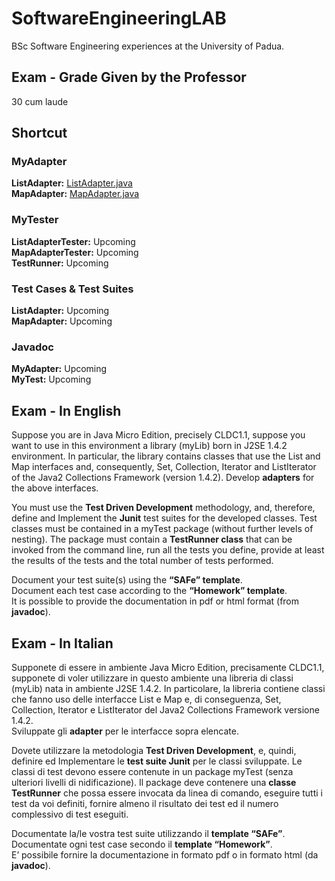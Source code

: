 # SoftwareEngineeringLAB
BSc Software Engineering experiences at the University of Padua.  

## Exam - Grade Given by the Professor
30 cum laude

## Shortcut

### MyAdapter  
**ListAdapter:** [ListAdapter.java](https://github.com/VittorioCardillo/SoftwareEngineeringLAB/blob/main/myAdapter/ListAdapter.java)  
**MapAdapter:** [MapAdapter.java](https://github.com/VittorioCardillo/SoftwareEngineeringLAB/blob/main/myAdapter/MapAdapter.java)

### MyTester  
**ListAdapterTester:** Upcoming  
**MapAdapterTester:** Upcoming  
**TestRunner:** Upcoming

### Test Cases & Test Suites  
**ListAdapter:** Upcoming  
**MapAdapter:** Upcoming

### Javadoc
**MyAdapter:** Upcoming  
**MyTest:** Upcoming


## Exam - In English
Suppose you are in Java Micro Edition, precisely CLDC1.1, suppose you want to use in this environment a library (myLib) born in J2SE 1.4.2 environment. In particular, the library contains classes that use the List and Map interfaces and, consequently, Set, Collection, Iterator and ListIterator of the Java2 Collections Framework (version 1.4.2).
Develop **adapters** for the above interfaces.

You must use the **Test Driven Development** methodology, and, therefore, define and Implement the **Junit** test suites for the developed classes. Test classes must be contained in a myTest package (without further levels of nesting). The package must contain a **TestRunner class** that can be invoked from the command line, run all the tests you define, provide at least the results of the tests and the total number of tests performed.

Document your test suite(s) using the **“SAFe” template**.  
Document each test case according to the **“Homework” template**.  
It is possible to provide the documentation in pdf or html format (from **javadoc**).

## Exam - In Italian
Supponete di essere in ambiente Java Micro Edition, precisamente CLDC1.1, supponete di voler utilizzare in questo ambiente una libreria di classi (myLib) nata in ambiente J2SE 1.4.2.
In particolare, la libreria contiene classi che fanno uso delle interfacce List e Map e, di conseguenza, Set, Collection, Iterator e ListIterator del Java2 Collections Framework versione 1.4.2.  
Sviluppate gli **adapter** per le interfacce sopra elencate. 

Dovete utilizzare la metodologia **Test Driven Development**, e, quindi, definire ed Implementare le **test suite Junit** per le classi sviluppate. Le classi di test devono essere contenute in un package myTest (senza ulteriori livelli di nidificazione). Il package deve contenere una **classe TestRunner** che possa essere invocata da linea di comando, eseguire tutti i test da voi definiti, fornire almeno il risultato dei test ed il numero 
complessivo di test eseguiti.  

Documentate la/le vostra test suite utilizzando il **template “SAFe”**.  
Documentate ogni test case secondo il **template “Homework”**.  
E’ possibile fornire la documentazione in formato pdf o in formato html (da **javadoc**).
